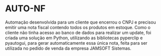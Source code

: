 # AUTO-NF
Automação desenvolvida para um cliente que encerrou o CNPJ e precisou emitir uma nota fiscal contendo todos os produtos em estoque. Como o cliente não tinha acesso ao banco de dados para realizar um update, foi criada uma solução em Python, utilizando as bibliotecas pyperclip e pyautogui, para gerar automaticamente essa única nota, feita para ser utilizada no pedido de venda da empresa JAMSOFT Sistemas.
